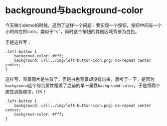 # background与background-color #

今天做小demo的时候，遇到了这样一个问题：要实现一个按钮，按钮中间有一个小的向左的icon，类似于“<”，同时这个按钮的其他区域背景为白色。

于是这样写：

```
.left-button {
    backgroud-color: #fff;
    background: url(../img/left-button-icon.png) no-repeat center center;
}
```

这样写，背景图片是生效了，但是白色背景却没有出来，思考了一下，是因为`background`这个综合属性覆盖了之前的单一属性`background-color`，于是将两个属性调换顺序，OK！

```
.left-button {
    background: url(../img/left-button-icon.png) no-repeat center center;
    backgroud-color: #fff;
}
```